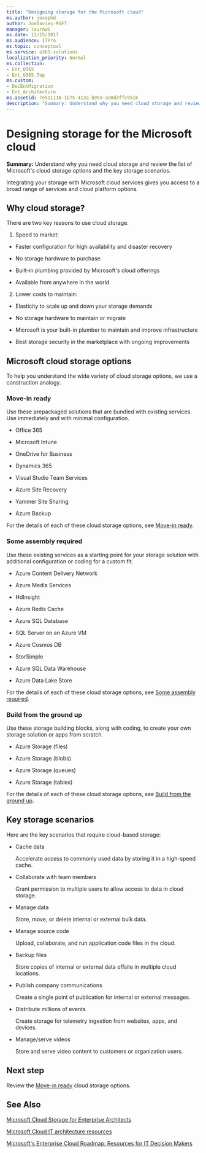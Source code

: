 ```yaml
---
title: "Designing storage for the Microsoft cloud"
ms.author: josephd
author: JoeDavies-MSFT
manager: laurawi
ms.date: 12/15/2017
ms.audience: ITPro
ms.topic: conceptual
ms.service: o365-solutions
localization_priority: Normal
ms.collection:
- Ent_O365
- Ent_O365_Top
ms.custom:
- DecEntMigration
- Ent_Architecture
ms.assetid: 7e511118-1b75-413a-b959-ad0d3ffc9516
description: "Summary: Understand why you need cloud storage and review the list of Microsoft's cloud storage options and the key storage scenarios."
---
```


# Designing storage for the Microsoft cloud

 **Summary:** Understand why you need cloud storage and review the list of Microsoft's cloud storage options and the key storage scenarios.
  
Integrating your storage with Microsoft cloud services gives you access to a broad range of services and cloud platform options.
  
## Why cloud storage?

There are two key reasons to use cloud storage.
  
1. Speed to market:
    
  - Faster configuration for high availability and disaster recovery
    
  - No storage hardware to purchase
    
  - Built-in plumbing provided by Microsoft's cloud offerings
    
  - Available from anywhere in the world
    
2. Lower costs to maintain:
    
  - Elasticity to scale up and down your storage demands
    
  - No storage hardware to maintain or migrate
    
  - Microsoft is your built-in plumber to maintain and improve infrastructure
    
  - Best storage security in the marketplace with ongoing improvements
    
## Microsoft cloud storage options

To help you understand the wide variety of cloud storage options, we use a construction analogy.
  
### Move-in ready

Use these prepackaged solutions that are bundled with existing services. Use immediately and with minimal configuration.
  
- Office 365
    
- Microsoft Intune
    
- OneDrive for Business
    
- Dynamics 365
    
- Visual Studio Team Services
    
- Azure Site Recovery
    
- Yammer Site Sharing
    
- Azure Backup
    
For the details of each of these cloud storage options, see [Move-in ready](move-in-ready.md).
  
### Some assembly required

Use these existing services as a starting point for your storage solution with additional configuration or coding for a custom fit.
  
- Azure Content Delivery Network
    
- Azure Media Services
    
- HdInsight
    
- Azure Redis Cache
    
- Azure SQL Database
    
- SQL Server on an Azure VM
    
- Azure Cosmos DB
    
- StorSimple
    
- Azure SQL Data Warehouse
    
- Azure Data Lake Store
    
For the details of each of these cloud storage options, see [Some assembly required](some-assembly-required.md).
  
### Build from the ground up

Use these storage building blocks, along with coding, to create your own storage solution or apps from scratch.
  
- Azure Storage (files)
    
- Azure Storage (blobs)
    
- Azure Storage (queues)
    
- Azure Storage (tables)
    
For the details of each of these cloud storage options, see [Build from the ground up](build-from-the-ground-up.md).
  
## Key storage scenarios

Here are the key scenarios that require cloud-based storage:
  
- Cache data
    
    Accelerate access to commonly used data by storing it in a high-speed cache.
    
- Collaborate with team members
    
    Grant permission to multiple users to allow access to data in cloud storage.
    
- Manage data
    
    Store, move, or delete internal or external bulk data.
    
- Manage source code
    
    Upload, collaborate, and run application code files in the cloud.
    
- Backup files
    
    Store copies of internal or external data offsite in multiple cloud locations.
    
- Publish company communications
    
    Create a single point of publication for internal or external messages.
    
- Distribute millions of events
    
    Create storage for telemetry ingestion from websites, apps, and devices.
    
- Manage/serve videos
    
    Store and serve video content to customers or organization users.
    
## Next step

Review the [Move-in ready](move-in-ready.md) cloud storage options.
  
## See Also

[Microsoft Cloud Storage for Enterprise Architects](microsoft-cloud-storage-for-enterprise-architects.md)
  
[Microsoft Cloud IT architecture resources](microsoft-cloud-it-architecture-resources.md)

[Microsoft's Enterprise Cloud Roadmap: Resources for IT Decision Makers](https://sway.com/FJ2xsyWtkJc2taRD)



